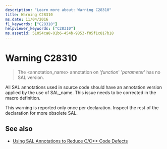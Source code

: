 ```yaml
---
description: "Learn more about: Warning C28310"
title: Warning C28310
ms.date: 11/04/2016
f1_keywords: ["C28310"]
helpviewer_keywords: ["C28310"]
ms.assetid: 51054ca8-01b6-454b-9853-f05f1c817b18
---
```

# Warning C28310

> The <annotation_name> annotation on '*function*' '*parameter*' has no SAL version.

All SAL annotations used in source code should have an annotation version applied by the use of SAL_name. This issue needs to be corrected in the macro definition.

This warning is reported only once per declaration. Inspect the rest of the declaration for more obsolete SAL.

## See also

- [Using SAL Annotations to Reduce C/C++ Code Defects](../code-quality/using-sal-annotations-to-reduce-c-cpp-code-defects.md)
